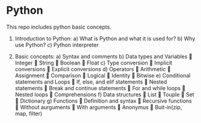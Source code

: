 # Python
This repo includes python basic concepts.
1)	Introduction to Python:
a)	What is Python and what it is used for?
b)	Why use Python?
c)	Python interpreter

2)	Basic concepts:
a)	Syntax and comments
b)	Data types and Variables
    	Integer
    	String
    	Boolean 
    	Float
c)	Type conversion
    	Implicit conversions
    	Explicit conversions
d)	Operators
    	Arithmetic
    	Assignment
    	Comparison
    	Logical
    	Identity
    	Bitwise 
e)	Conditional statements and Loops
    	If, else, and elif statements
    	Nested statements
    	Break and continue statements
    	For and while loops
    	Nested loops
    	Comprehensions
f)	Data structures
    	List
    	Touple
    	Set 
    	Dictionary
g)	Functions 
    	Definition and syntax
    	Recursive functions
    	Without aurguments
    	With arguments
    	Anonymus
    	Buit-in(zip, map, filter)

